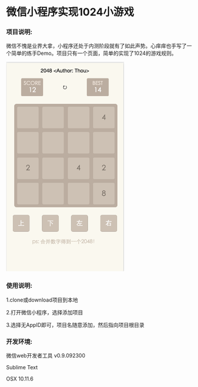 # 微信小程序实现1024小游戏

### 项目说明:
微信不愧是业界大拿，小程序还处于内测阶段就有了如此声势。心痒痒也手写了一个简单的练手Demo。项目只有一个页面，简单的实现了1024的游戏规则。

<img src="./screenshot.png" width="320px" style="display:inline;">


### 使用说明:
1.clone或download项目到本地

2.打开微信小程序，选择添加项目

3.选择无AppID即可，项目名随意添加，然后指向项目根目录

	
### 开发环境:
微信web开发者工具 v0.9.092300

Sublime Text

OSX 10.11.6